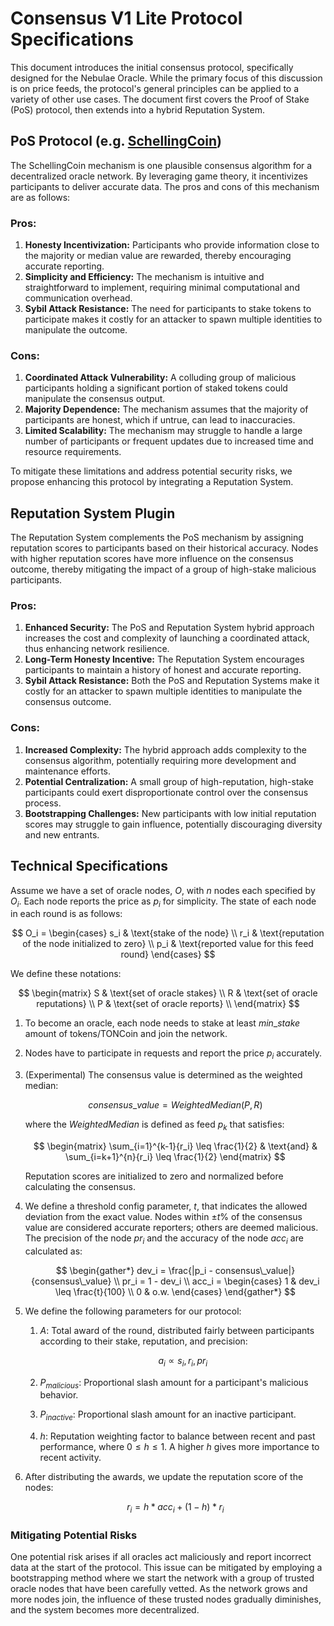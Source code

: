 # Consensus V1 Lite Protocol Specifications

This document introduces the initial consensus protocol, specifically designed for the Nebulae Oracle. While the primary focus of this discussion is on price feeds, the protocol's general principles can be applied to a variety of other use cases. The document first covers the Proof of Stake (PoS) protocol, then extends into a hybrid Reputation System.

## PoS Protocol (e.g. [SchellingCoin](https://blog.ethereum.org/2014/03/28/schellingcoin-a-minimal-trust-universal-data-feed))

The SchellingCoin mechanism is one plausible consensus algorithm for a decentralized oracle network. By leveraging game theory, it incentivizes participants to deliver accurate data. The pros and cons of this mechanism are as follows:

### Pros:

1. **Honesty Incentivization:** Participants who provide information close to the majority or median value are rewarded, thereby encouraging accurate reporting.
2. **Simplicity and Efficiency:** The mechanism is intuitive and straightforward to implement, requiring minimal computational and communication overhead.
3. **Sybil Attack Resistance:** The need for participants to stake tokens to participate makes it costly for an attacker to spawn multiple identities to manipulate the outcome.

### Cons:

1. **Coordinated Attack Vulnerability:** A colluding group of malicious participants holding a significant portion of staked tokens could manipulate the consensus output.
2. **Majority Dependence:** The mechanism assumes that the majority of participants are honest, which if untrue, can lead to inaccuracies.
3. **Limited Scalability:** The mechanism may struggle to handle a large number of participants or frequent updates due to increased time and resource requirements.

To mitigate these limitations and address potential security risks, we propose enhancing this protocol by integrating a Reputation System.

## Reputation System Plugin

The Reputation System complements the PoS mechanism by assigning reputation scores to participants based on their historical accuracy. Nodes with higher reputation scores have more influence on the consensus outcome, thereby mitigating the impact of a group of high-stake malicious participants.

### Pros:

1. **Enhanced Security:** The PoS and Reputation System hybrid approach increases the cost and complexity of launching a coordinated attack, thus enhancing network resilience.
2. **Long-Term Honesty Incentive:** The Reputation System encourages participants to maintain a history of honest and accurate reporting.
3. **Sybil Attack Resistance:** Both the PoS and Reputation Systems make it costly for an attacker to spawn multiple identities to manipulate the consensus outcome.

### Cons:

1. **Increased Complexity:** The hybrid approach adds complexity to the consensus algorithm, potentially requiring more development and maintenance efforts.
2. **Potential Centralization:** A small group of high-reputation, high-stake participants could exert disproportionate control over the consensus process.
3. **Bootstrapping Challenges:** New participants with low initial reputation scores may struggle to gain influence, potentially discouraging diversity and new entrants.

## Technical Specifications

Assume we have a set of oracle nodes, $O$, with $n$ nodes each specified by $O_i$. Each node reports the price as $p_i$ for simplicity. The state of each node in each round is as follows:

$$
O_i = \begin{cases}
s_i & \text{stake of the node} \\
r_i & \text{reputation of the node initialized to zero} \\
p_i & \text{reported value for this feed round}
\end{cases}
$$

We define these notations:

$$
\begin{matrix}
S & \text{set of oracle stakes} \\
R & \text{set of oracle reputations} \\
P & \text{set of oracle reports} \\
\end{matrix}
$$

1. To become an oracle, each node needs to stake at least $min\_stake$ amount of tokens/TONCoin and join the network.
2. Nodes have to participate in requests and report the price $p_i$ accurately.
3. (Experimental) The consensus value is determined as the weighted median:
    
    $$
    consensus\_value = WeightedMedian(P, R)
    $$
    
    where the $WeightedMedian$ is defined as feed $p_k$ that satisfies:
    
    $$
    \begin{matrix}
    \sum_{i=1}^{k-1}{r_i} \leq \frac{1}{2} & \text{and} & \sum_{i=k+1}^{n}{r_i} \leq \frac{1}{2}
    \end{matrix}
    $$
    
    Reputation scores are initialized to zero and normalized before calculating the consensus.
    
4. We define a threshold config parameter, $t$, that indicates the allowed deviation from the exact value. Nodes within $\pm t\%$ of the consensus value are considered accurate reporters; others are deemed malicious. The precision of the node $pr_i$ and the accuracy of the node $acc_i$ are calculated as:
    
    $$
    \begin{gather*}
    dev_i = \frac{|p_i - consensus\_value|}{consensus\_value}
    \\
    pr_i = 1 - dev_i
    \\
    acc_i = \begin{cases}
    1 & dev_i \leq \frac{t}{100} \\
    0 & o.w.
    \end{cases}
    \end{gather*}
    $$
    
5. We define the following parameters for our protocol:
    1. $A$: Total award of the round, distributed fairly between participants according to their stake, reputation, and precision:
        
        $$
        a_i \propto s_i, r_i, pr_i
        $$
        
    2. $P_{malicious}$: Proportional slash amount for a participant's malicious behavior.
    3. $P_{inactive}$: Proportional slash amount for an inactive participant.
    4. $h$: Reputation weighting factor to balance between recent and past performance, where $0 ≤ h ≤ 1$. A higher $h$ gives more importance to recent activity.
6. After distributing the awards, we update the reputation score of the nodes:
    
    $$
    r_i = h * acc_i + (1 - h) * r_i
    $$
    

### Mitigating Potential Risks

One potential risk arises if all oracles act maliciously and report incorrect data at the start of the protocol. This issue can be mitigated by employing a bootstrapping method where we start the network with a group of trusted oracle nodes that have been carefully vetted. As the network grows and more nodes join, the influence of these trusted nodes gradually diminishes, and the system becomes more decentralized.